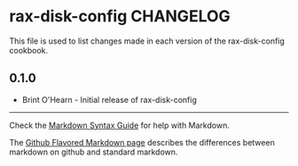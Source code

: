 rax-disk-config CHANGELOG
=========================

This file is used to list changes made in each version of the rax-disk-config cookbook.

0.1.0
-----
- Brint O'Hearn - Initial release of rax-disk-config

- - -
Check the [Markdown Syntax Guide](http://daringfireball.net/projects/markdown/syntax) for help with Markdown.

The [Github Flavored Markdown page](http://github.github.com/github-flavored-markdown/) describes the differences between markdown on github and standard markdown.
